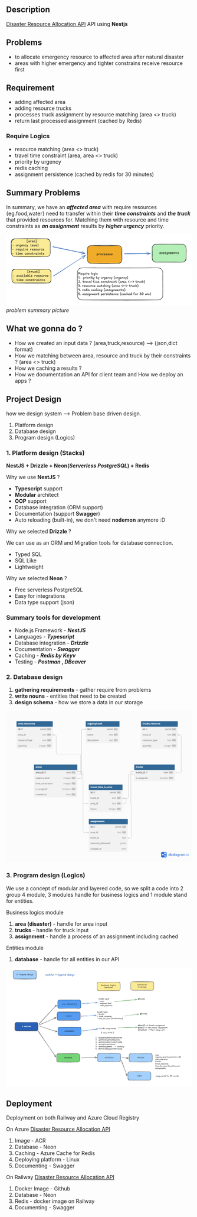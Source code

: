 ## Description

[Disaster Resource Allocation API](https://disaster-app-c0gudrgjgtgncfgv.southeastasia-01.azurewebsites.net/api#/) API using **Nestjs**

## Problems

- to allocate emergency resource to affected area after natural disaster
- areas with higher emergency and tighter constrains receive resource first

## Requirement

- adding affected area
- adding resource trucks
- processes truck assignment by resource matching (area <> truck)
- return last processed assignment (cached by Redis)

### Require Logics

- resource matching (area <> truck)
- travel time constraint (area, area <> truck)
- priority by urgency
- redis caching
- assignment persistence (cached by redis for 30 minutes)

## Summary Problems

In summary, we have an **_affected area_** with require resources {eg.food,water} need to transfer within their **_time constraints_** and **_the truck_** that provided resources for. Matching them with resource and time constraints as **_an assignment_** results by **_higher urgency_** priority.

![problem](./assets/images/problem.png)
_problem summary picture_

## What we gonna do ?

- How we created an input data ? (area,truck,resource) --> (json,dict format)
- How we matching between area, resource and truck by their constraints ? (area <> truck)
- How we caching a results ?
- How we documentation an API for client team and How we deploy an apps ?

## Project Design

how we design system --> Problem base driven design.<br />

1.  Platform design
2.  Database design
3.  Program design (Logics)

### 1. Platform design (Stacks)

**NestJS + Drizzle + Neon(_Serverless PostgreSQL_) + Redis** <br />

Why we use **NestJS** ?<br />

- **Typescript** support
- **Modular** architect
- **OOP** support
- Database integration (ORM support)
- Documentation (support **Swagger**)
- Auto reloading (built-in), we don't need **nodemon** anymore :D<br />

Why we selected **Drizzle** ?<br />

We can use as an ORM and Migration tools for database connection.<br />

- Typed SQL
- SQL Like
- Lightweight

Why we selected **Neon** ?<br />

- Free serverless PostgreSQL
- Easy for integrations
- Data type support (json)

### Summary tools for development

- Node.js Framework - **_NestJS_**
- Languages - **_Typescript_**
- Database integration - **_Drizzle_**
- Documentation - **_Swagger_**
- Caching - **_Redis by Keyv_**
- Testing - **_Postman_ , _DBeaver_**

### 2. Database design

1. **gathering requirements** - gather require from problems
2. **write nouns** - entities that need to be created
3. **design schema** - how we store a data in our storage

![design schema](./assets/images/disaster.png)

### 3. Program design (Logics)

We use a concept of modular and layered code, so we split a code into 2 group 4 module, 3 modules handle for business logics and 1 module stand for entities.

Business logics module

1. **area (disaster)** - handle for area input
2. **trucks** - handle for truck input
3. **assignment** - handle a process of an assignment including cached

Entities module

1. **database** - handle for all entities in our API

![programmingdesign](./assets/images/programdesign.png)

<!-- ## Run tests

```bash
# unit tests
$ npm run test

# e2e tests
$ npm run test:e2e

# test coverage
$ npm run test:cov
``` -->

## Deployment

Deployment on both Railway and Azure Cloud Registry

On Azure [Disaster Resource Allocation API](https://disaster-app-c0gudrgjgtgncfgv.southeastasia-01.azurewebsites.net/api#/)

1. Image - ACR
2. Database - Neon
3. Caching - Azure Cache for Redis
4. Deploying platform - Linux
5. Documenting - Swagger

On Railway [Disaster Resource Allocation API](https://disaster-api-nestjs-production.up.railway.app/api#/)

1. Docker Image - Github
2. Database - Neon
3. Redis - docker image on Railway
4. Documenting - Swagger

<!-- ## Resources

Check out a few resources that may come in handy when working with NestJS:

- Visit the [NestJS Documentation](https://docs.nestjs.com) to learn more about the framework.
- For questions and support, please visit our [Discord channel](https://discord.gg/G7Qnnhy).
- To dive deeper and get more hands-on experience, check out our official video [courses](https://courses.nestjs.com/).
- Deploy your application to AWS with the help of [NestJS Mau](https://mau.nestjs.com) in just a few clicks.
- Visualize your application graph and interact with the NestJS application in real-time using [NestJS Devtools](https://devtools.nestjs.com).
- Need help with your project (part-time to full-time)? Check out our official [enterprise support](https://enterprise.nestjs.com).
- To stay in the loop and get updates, follow us on [X](https://x.com/nestframework) and [LinkedIn](https://linkedin.com/company/nestjs).
- Looking for a job, or have a job to offer? Check out our official [Jobs board](https://jobs.nestjs.com).

## Support

Nest is an MIT-licensed open source project. It can grow thanks to the sponsors and support by the amazing backers. If you'd like to join them, please [read more here](https://docs.nestjs.com/support).

## Stay in touch

- Author - [Kamil Myśliwiec](https://twitter.com/kammysliwiec)
- Website - [https://nestjs.com](https://nestjs.com/)
- Twitter - [@nestframework](https://twitter.com/nestframework)

## License

Nest is [MIT licensed](https://github.com/nestjs/nest/blob/master/LICENSE). -->
